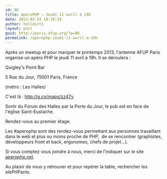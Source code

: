 ```yaml
---
id: 86
title: AperoPHP – Jeudi 11 avril à 19h
date: 2013-03-24 10:10:34
author: hellosct1
layout: post
guid: http://paris.afup.org/?p=86
permalink: /aperophp-jeudi-11-avril-a-19h
---
```


Après un meetup et pour marquer le printemps 2013, l'antenne AFUP Paris organise un apéro PHP le jeudi 11 avril à 19h. Il se déroulera :

Quigley's Point Bar

5 Rue du Jour, 75001 Paris, France

(métro : Les Halles)

C'est là : <a href="http://g.co/maps/zz47v">http://g.co/maps/zz47v</a>

Sortir du Forum des Halles par la Porte du Jour, le pub est en face de l'église Saint-Eustache.

Rendez-vous au premier étage.

Les #aperophp sont des rendez-vous permettant aux personnes travaillant dans le web et plus ou moins proche de PHP,  de se rencontrer (graphistes, développeurs front et back, ergonomes, chefs de projet...).

Si vous comptez vous joindre à nous, merci de l’indiquer sur le site <a href="http://www.aperophp.net/293/view.html">aperophp.net</a>.

Au plaisir de vous y retrouver et pour repérer la table, rechercher les elePHPants.

